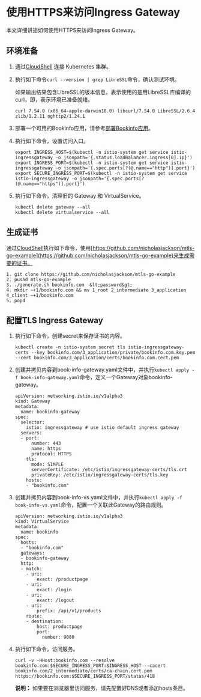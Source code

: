 # 使用HTTPS来访问Ingress Gateway

本文详细讲述如何使用HTTPS来访问Ingress Gateway。

## 环境准备

1.  通过[CloudShell](/cn.zh-CN/Kubernetes集群用户指南/集群管理/管理与访问集群/在CloudShell上通过kubectl管理Kubernetes集群.md) 连接 Kubernetes 集群。

2.  执行如下命令`curl --version | grep LibreSSL`命令，确认测试环境。

    如果输出结果包含LibreSSL的版本信息，表示使用的是用LibreSSL库编译的curl，即，表示环境已准备就绪。

    ```
    curl 7.54.0 (x86_64-apple-darwin18.0) libcurl/7.54.0 LibreSSL/2.6.4 zlib/1.2.11 nghttp2/1.24.1
    ```

3.  部署一个可用的Bookinfo应用，请参考[部署Bookinfo应用](/cn.zh-CN/最佳实践/Istio/使用阿里云容器服务部署Bookinfo示例.md)。

4.  执行如下命令，设置访问入口。

    ```
    export INGRESS_HOST=$(kubectl -n istio-system get service istio-ingressgateway -o jsonpath='{.status.loadBalancer.ingress[0].ip}')
    export INGRESS_PORT=$(kubectl -n istio-system get service istio-ingressgateway -o jsonpath='{.spec.ports[?(@.name=="http")].port}')
    export SECURE_INGRESS_PORT=$(kubectl -n istio-system get service istio-ingressgateway -o jsonpath='{.spec.ports[?(@.name=="https")].port}')
    ```

5.  执行如下命令，清理旧的 Gateway 和 VirtualService。

    ```
    kubectl delete gateway --all
    kubectl delete virtualservice --all
    ```


## 生成证书

通过[CloudShell](/cn.zh-CN/Kubernetes集群用户指南/集群管理/管理与访问集群/在CloudShell上通过kubectl管理Kubernetes集群.md)执行如下命令，使用[https://github.com/nicholasjackson/mtls-go-example](https://github.com/nicholasjackson/mtls-go-example)来生成需要的证书。

```
1. git clone https://github.com/nicholasjackson/mtls-go-example
2. pushd mtls-go-example
3. ./generate.sh bookinfo.com  &lt;password&gt;
4. mkdir ~+1/bookinfo.com && mv 1_root 2_intermediate 3_application 4_client ~+1/bookinfo.com
5. popd
```

## 配置TLS Ingress Gateway

1.  执行如下命令，创建secret来保存证书的内容。

    ```
    kubectl create -n istio-system secret tls istio-ingressgateway-certs --key bookinfo.com/3_application/private/bookinfo.com.key.pem --cert bookinfo.com/3_application/certs/bookinfo.com.cert.pem
    ```

2.  创建并拷贝内容到book-info-gateway.yaml文件中，并执行`kubectl apply -f book-info-gateway.yaml`命令，定义一个Gateway对象bookinfo-gateway。

    ```
    apiVersion: networking.istio.io/v1alpha3
    kind: Gateway
    metadata:
      name: bookinfo-gateway
    spec:
      selector:
        istio: ingressgateway # use istio default ingress gateway
      servers:
      - port:
          number: 443
          name: https
          protocol: HTTPS
        tls:
          mode: SIMPLE
          serverCertificate: /etc/istio/ingressgateway-certs/tls.crt
          privateKey: /etc/istio/ingressgateway-certs/tls.key
        hosts:
        - "bookinfo.com"
    ```

3.  创建并拷贝内容到book-info-vs.yaml文件中，并执行`kubectl apply -f book-info-vs.yaml`命令，配置一个关联此Gateway的路由规则。

    ```
    apiVersion: networking.istio.io/v1alpha3
    kind: VirtualService
    metadata:
      name: bookinfo
    spec:
      hosts:
      - "bookinfo.com"
      gateways:
      - bookinfo-gateway
      http:
      - match:
        - uri:
            exact: /productpage
        - uri:
            exact: /login
        - uri:
            exact: /logout
        - uri:
            prefix: /api/v1/products
        route:
        - destination:
            host: productpage
            port:
              number: 9080
    ```

4.  执行如下命令，访问服务。

    ```
    curl -v -HHost:bookinfo.com --resolve bookinfo.com:$SECURE_INGRESS_PORT:$INGRESS_HOST --cacert bookinfo.com/2_intermediate/certs/ca-chain.cert.pem https://bookinfo.com:$SECURE_INGRESS_PORT/status/418
    ```

    **说明：** 如果要在浏览器里访问服务，请先配置好DNS或者添加hosts条目。


